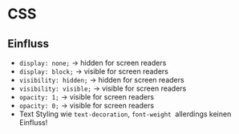 # CSS 
## Einfluss

- `display: none;` -> hidden for screen readers
- `display: block;` -> visible for screen readers
- `visibility: hidden;` -> hidden for screen readers
- `visibility: visible;` -> visible for screen readers
- `opacity: 1;` -> visible for screen readers
- `opacity: 0;` -> visible for screen readers
- Text Styling wie `text-decoration`, `font-weight`  allerdings keinen Einfluss!
